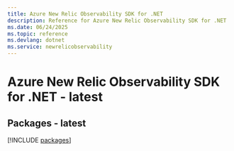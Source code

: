 ```yaml
---
title: Azure New Relic Observability SDK for .NET
description: Reference for Azure New Relic Observability SDK for .NET
ms.date: 06/24/2025
ms.topic: reference
ms.devlang: dotnet
ms.service: newrelicobservability
---
```

# Azure New Relic Observability SDK for .NET - latest
## Packages - latest
[!INCLUDE [packages](new-relic-observability-index.md)]